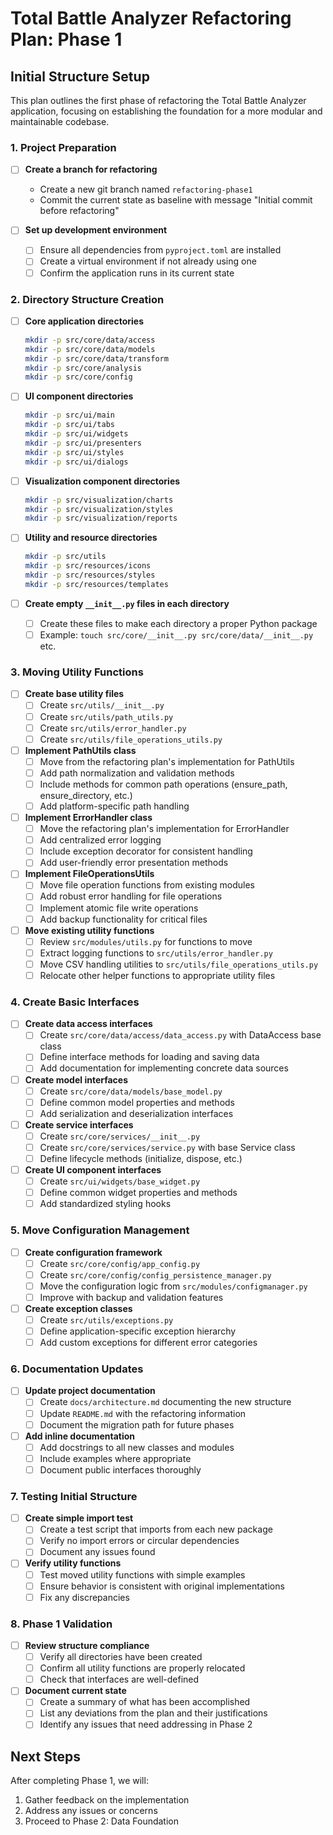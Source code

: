 # Total Battle Analyzer Refactoring Plan: Phase 1

## Initial Structure Setup

This plan outlines the first phase of refactoring the Total Battle Analyzer application, focusing on establishing the foundation for a more modular and maintainable codebase.

### 1. Project Preparation

- [ ] **Create a branch for refactoring**
  - Create a new git branch named `refactoring-phase1`
  - Commit the current state as baseline with message "Initial commit before refactoring"

- [ ] **Set up development environment**
  - [ ] Ensure all dependencies from `pyproject.toml` are installed
  - [ ] Create a virtual environment if not already using one
  - [ ] Confirm the application runs in its current state

### 2. Directory Structure Creation

- [ ] **Core application directories**
  ```bash
  mkdir -p src/core/data/access
  mkdir -p src/core/data/models
  mkdir -p src/core/data/transform
  mkdir -p src/core/analysis
  mkdir -p src/core/config
  ```

- [ ] **UI component directories**
  ```bash
  mkdir -p src/ui/main
  mkdir -p src/ui/tabs
  mkdir -p src/ui/widgets
  mkdir -p src/ui/presenters
  mkdir -p src/ui/styles
  mkdir -p src/ui/dialogs
  ```

- [ ] **Visualization component directories**
  ```bash
  mkdir -p src/visualization/charts
  mkdir -p src/visualization/styles
  mkdir -p src/visualization/reports
  ```

- [ ] **Utility and resource directories**
  ```bash
  mkdir -p src/utils
  mkdir -p src/resources/icons
  mkdir -p src/resources/styles
  mkdir -p src/resources/templates
  ```

- [ ] **Create empty `__init__.py` files in each directory**
  - [ ] Create these files to make each directory a proper Python package
  - [ ] Example: `touch src/core/__init__.py src/core/data/__init__.py` etc.

### 3. Moving Utility Functions

- [ ] **Create base utility files**
  - [ ] Create `src/utils/__init__.py`
  - [ ] Create `src/utils/path_utils.py`
  - [ ] Create `src/utils/error_handler.py`
  - [ ] Create `src/utils/file_operations_utils.py`

- [ ] **Implement PathUtils class**
  - [ ] Move from the refactoring plan's implementation for PathUtils
  - [ ] Add path normalization and validation methods
  - [ ] Include methods for common path operations (ensure_path, ensure_directory, etc.)
  - [ ] Add platform-specific path handling

- [ ] **Implement ErrorHandler class**
  - [ ] Move the refactoring plan's implementation for ErrorHandler
  - [ ] Add centralized error logging
  - [ ] Include exception decorator for consistent handling
  - [ ] Add user-friendly error presentation methods

- [ ] **Implement FileOperationsUtils**
  - [ ] Move file operation functions from existing modules
  - [ ] Add robust error handling for file operations
  - [ ] Implement atomic file write operations
  - [ ] Add backup functionality for critical files

- [ ] **Move existing utility functions**
  - [ ] Review `src/modules/utils.py` for functions to move
  - [ ] Extract logging functions to `src/utils/error_handler.py`
  - [ ] Move CSV handling utilities to `src/utils/file_operations_utils.py`
  - [ ] Relocate other helper functions to appropriate utility files

### 4. Create Basic Interfaces

- [ ] **Create data access interfaces**
  - [ ] Create `src/core/data/access/data_access.py` with DataAccess base class
  - [ ] Define interface methods for loading and saving data
  - [ ] Add documentation for implementing concrete data sources

- [ ] **Create model interfaces**
  - [ ] Create `src/core/data/models/base_model.py`
  - [ ] Define common model properties and methods
  - [ ] Add serialization and deserialization interfaces

- [ ] **Create service interfaces**
  - [ ] Create `src/core/services/__init__.py`
  - [ ] Create `src/core/services/service.py` with base Service class
  - [ ] Define lifecycle methods (initialize, dispose, etc.)

- [ ] **Create UI component interfaces**
  - [ ] Create `src/ui/widgets/base_widget.py`
  - [ ] Define common widget properties and methods
  - [ ] Add standardized styling hooks

### 5. Move Configuration Management

- [ ] **Create configuration framework**
  - [ ] Create `src/core/config/app_config.py`
  - [ ] Create `src/core/config/config_persistence_manager.py`
  - [ ] Move the configuration logic from `src/modules/configmanager.py`
  - [ ] Improve with backup and validation features

- [ ] **Create exception classes**
  - [ ] Create `src/utils/exceptions.py`
  - [ ] Define application-specific exception hierarchy
  - [ ] Add custom exceptions for different error categories

### 6. Documentation Updates

- [ ] **Update project documentation**
  - [ ] Create `docs/architecture.md` documenting the new structure
  - [ ] Update `README.md` with the refactoring information
  - [ ] Document the migration path for future phases

- [ ] **Add inline documentation**
  - [ ] Add docstrings to all new classes and modules
  - [ ] Include examples where appropriate
  - [ ] Document public interfaces thoroughly

### 7. Testing Initial Structure

- [ ] **Create simple import test**
  - [ ] Create a test script that imports from each new package
  - [ ] Verify no import errors or circular dependencies
  - [ ] Document any issues found

- [ ] **Verify utility functions**
  - [ ] Test moved utility functions with simple examples
  - [ ] Ensure behavior is consistent with original implementations
  - [ ] Fix any discrepancies

### 8. Phase 1 Validation

- [ ] **Review structure compliance**
  - [ ] Verify all directories have been created
  - [ ] Confirm all utility functions are properly relocated
  - [ ] Check that interfaces are well-defined

- [ ] **Document current state**
  - [ ] Create a summary of what has been accomplished
  - [ ] List any deviations from the plan and their justifications
  - [ ] Identify any issues that need addressing in Phase 2

## Next Steps

After completing Phase 1, we will:
1. Gather feedback on the implementation
2. Address any issues or concerns
3. Proceed to Phase 2: Data Foundation

